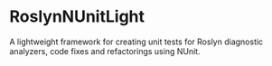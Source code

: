 # RoslynNUnitLight
A lightweight framework for creating unit tests for Roslyn diagnostic analyzers, code fixes and refactorings using NUnit.
